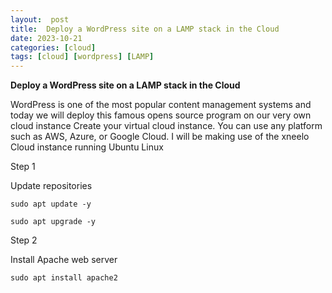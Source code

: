 ```yaml
---
layout:  post
title:  Deploy a WordPress site on a LAMP stack in the Cloud
date: 2023-10-21
categories: [cloud]
tags: [cloud] [wordpress] [LAMP]
---
```


**Deploy a WordPress site on a LAMP stack in the Cloud**


WordPress is one of the most popular content management systems and today we will deploy this famous opens source 
program on our very own cloud instance
Create your virtual cloud instance. You can use any platform such as AWS, Azure, or Google Cloud. 
I will be making use of the xneelo Cloud instance running Ubuntu Linux

Step 1

Update repositories

```
sudo apt update -y
```

```
sudo apt upgrade -y
```


Step 2

Install Apache web server 

```
sudo apt install apache2
```
